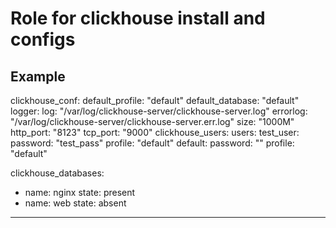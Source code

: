 # Role for clickhouse install and configs


Example
---

clickhouse_conf:
  default_profile: "default"
  default_database: "default"
  logger:
    log: "/var/log/clickhouse-server/clickhouse-server.log"
    errorlog: "/var/log/clickhouse-server/clickhouse-server.err.log"
    size: "1000M"
  http_port: "8123"
  tcp_port: "9000"
clickhouse_users:
  users:
    test_user:
      password: "test_pass"
      profile: "default"
    default:
      password: ""
      profile: "default"

clickhouse_databases:
  - name: nginx
    state: present
  - name: web
    state: absent

---
